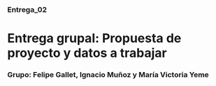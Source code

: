 ### Entrega_02
# Entrega grupal: Propuesta de proyecto y datos a trabajar

### Grupo: Felipe Gallet, Ignacio Muñoz y María Victoria Yeme


